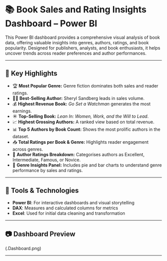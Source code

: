 # 📚 Book Sales and Rating Insights Dashboard – Power BI

This Power BI dashboard provides a comprehensive visual analysis of book data, offering valuable insights into genres, authors, ratings, and book popularity. Designed for publishers, analysts, and book enthusiasts, it helps uncover trends across reader preferences and author performances.

---

## 🎯 Key Highlights

- 🏆 **Most Popular Genre:** Genre fiction dominates both sales and reader ratings.
- 🧑‍💼 **Best-Selling Author:** Sheryl Sandberg leads in sales volume.
- 💰 **Highest Revenue Book:** *Go Set a Watchman* generates the most earnings.
- ☀️ **Top-Selling Book:** *Lean In: Women, Work, and the Will to Lead*.
- 📈 **Highest Grossing Authors:** A ranked view based on total revenue.
- 📊 **Top 5 Authors by Book Count:** Shows the most prolific authors in the dataset.
- 📥 **Total Ratings per Book & Genre:** Highlights reader engagement across genres.
- 🧠 **Author Ratings Breakdown:** Categorises authors as Excellent, Intermediate, Famous, or Novice.
- 🧭 **Genre Insights Panel:** Includes pie and bar charts to understand genre performance by sales and ratings.

---

## 📌 Tools & Technologies

- **Power BI**: For interactive dashboards and visual storytelling
- **DAX**: Measures and calculated columns for metrics
- **Excel**: Used for initial data cleaning and transformation

---

## 📷 Dashboard Preview

(.Dashboard.png)

---

